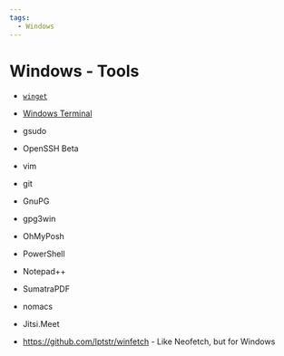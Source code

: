 ```yaml
---
tags:
  - Windows
---
```


# Windows - Tools

* [`winget`](winget.md)
* [Windows Terminal](wt.md)
* gsudo
* OpenSSH Beta
* vim
* git
* GnuPG
* gpg3win
* OhMyPosh
* PowerShell

* Notepad++
* SumatraPDF
* nomacs
* Jitsi.Meet

* https://github.com/lptstr/winfetch - Like Neofetch, but for Windows
